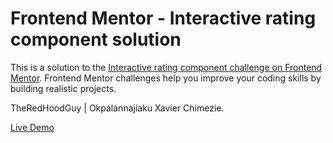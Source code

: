 # Frontend Mentor - Interactive rating component solution

This is a solution to the [Interactive rating component challenge on Frontend Mentor](https://www.frontendmentor.io/challenges/interactive-rating-component-koxpeBUmI). Frontend Mentor challenges help you improve your coding skills by building realistic projects. 

TheRedHoodGuy | Okpalannajiaku Xavier Chimezie. 

[Live Demo](https://theredhoodguy.github.io/interactive-rating-component/)